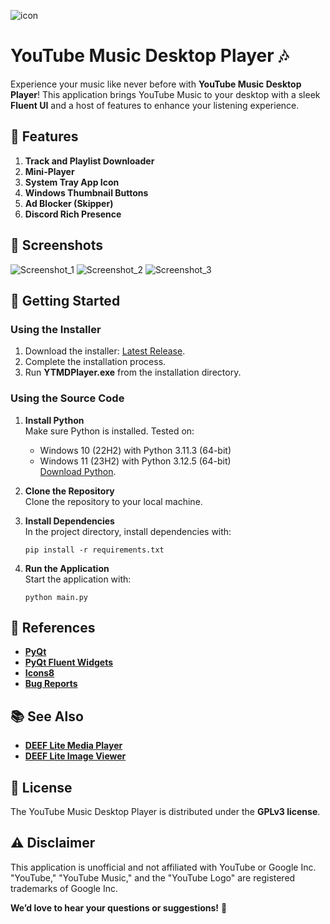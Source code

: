 ![icon](https://github.com/deeffest/Youtube-Music-Desktop-Player/assets/117280555/7ab71884-0aed-4032-86ea-a9f85a979395)
# YouTube Music Desktop Player 🎶

Experience your music like never before with **YouTube Music Desktop Player**! This application brings YouTube Music to your desktop with a sleek **Fluent UI** and a host of features to enhance your listening experience.

## 🎨 Features

1. **Track and Playlist Downloader**
2. **Mini-Player**
3. **System Tray App Icon**
4. **Windows Thumbnail Buttons**
5. **Ad Blocker (Skipper)**
6. **Discord Rich Presence**

## 📸 Screenshots
![Screenshot_1](https://github.com/user-attachments/assets/9f932a7e-f5ba-49a4-aaff-c17986cb8f87)
![Screenshot_2](https://github.com/user-attachments/assets/233aea8a-e41e-488a-9279-af138976af69)
![Screenshot_3](https://github.com/user-attachments/assets/d1fb3be7-dfe7-43ad-b98e-ea96c6b47ddb)

## 🚀 Getting Started
### Using the Installer
1. Download the installer: [Latest Release](https://github.com/deeffest/Youtube-Music-Desktop-Player/releases/latest).
2. Complete the installation process.
3. Run **YTMDPlayer.exe** from the installation directory.

### Using the Source Code
1. **Install Python**  
   Make sure Python is installed. Tested on:
   - Windows 10 (22H2) with Python 3.11.3 (64-bit)
   - Windows 11 (23H2) with Python 3.12.5 (64-bit)  
   [Download Python](https://www.python.org/downloads/).

2. **Clone the Repository**  
   Clone the repository to your local machine.

3. **Install Dependencies**  
   In the project directory, install dependencies with:
   ```
   pip install -r requirements.txt
   ```

4. **Run the Application**  
   Start the application with:
   ```
   python main.py
   ```

## 🔗 References
- **[PyQt](https://riverbankcomputing.com/software/pyqt)**
- **[PyQt Fluent Widgets](https://github.com/zhiyiYo/PyQt-Fluent-Widgets)**
- **[Icons8](https://icons8.com)**
- **[Bug Reports](https://github.com/deeffest/Youtube-Music-Desktop-Player/issues/new?assignees=&labels=&projects=&template=bug_report.yml)**

## 📚 See Also
- **[DEEF Lite Media Player](https://github.com/deeffest/DEEF-Lite-Media-Player)**
- **[DEEF Lite Image Viewer](https://github.com/deeffest/DEEF-Lite-Image-Viewer)**

## 📜 License
The YouTube Music Desktop Player is distributed under the **GPLv3 license**.

## ⚠️ Disclaimer
This application is unofficial and not affiliated with YouTube or Google Inc. "YouTube," "YouTube Music," and the "YouTube Logo" are registered trademarks of Google Inc.

**We’d love to hear your questions or suggestions!** 💬